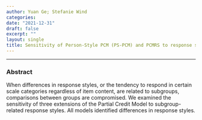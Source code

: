 ```yaml
---
author: Yuan Ge; Stefanie Wind
categories:
date: "2021-12-31"
draft: false
excerpt: ""
layout: single
title: Sensitivity of Person-Style PCM (PS-PCM) and PCMRS to response styles within subgroups 
---
```


---
### Abstract

When differences in response styles, or the tendency to respond in certain scale categories regardless of item content, are related to subgroups, comparisons between groups are compromised. We examined the sensitivity of three extensions of the Partial Credit Model to subgroup-related response styles. All models identified differences in response styles.